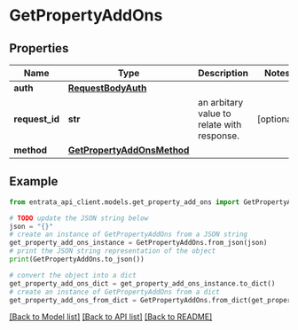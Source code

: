 # GetPropertyAddOns


## Properties

Name | Type | Description | Notes
------------ | ------------- | ------------- | -------------
**auth** | [**RequestBodyAuth**](RequestBodyAuth.md) |  | 
**request_id** | **str** | an arbitary value to relate with response. | [optional] 
**method** | [**GetPropertyAddOnsMethod**](GetPropertyAddOnsMethod.md) |  | 

## Example

```python
from entrata_api_client.models.get_property_add_ons import GetPropertyAddOns

# TODO update the JSON string below
json = "{}"
# create an instance of GetPropertyAddOns from a JSON string
get_property_add_ons_instance = GetPropertyAddOns.from_json(json)
# print the JSON string representation of the object
print(GetPropertyAddOns.to_json())

# convert the object into a dict
get_property_add_ons_dict = get_property_add_ons_instance.to_dict()
# create an instance of GetPropertyAddOns from a dict
get_property_add_ons_from_dict = GetPropertyAddOns.from_dict(get_property_add_ons_dict)
```
[[Back to Model list]](../README.md#documentation-for-models) [[Back to API list]](../README.md#documentation-for-api-endpoints) [[Back to README]](../README.md)


